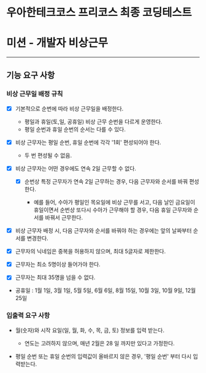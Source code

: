 # 우아한테크코스 프리코스 최종 코딩테스트

# 미션 - 개발자 비상근무

---

## 기능 요구 사항

### 비상 근무일 배정 규칙

- [x] 기본적으로 순번에 따라 비상 근무일을 배정한다.
    - 평일과 휴일(토,일, 공휴일) 비상 근무 순번을 다르게 운영한다.
    - 평일 순번과 휴일 순번의 순서는 다를 수 있다.

- [x] 비상 근무자는 평일 순번, 휴일 순번에 각각 '1회' 편성되어야 한다.
    - 두 번 편성될 수 없음.

- [x] 비상 근무자는 어떤 경우에도 연속 2일 근무할 수 없다.
    - [x] 순번상 특정 근무자가 연속 2일 근무하는 경우, 다음 근무자와 순서를 바꿔 편성한다.

        - 예를 들어, 수아가 평일인 목요일에 비상 근무를 서고, 다음 날인 금요일이 휴일이면서 순번상 또다시 수아가 근무해야 할 경우,
          다음 휴일 근무자와 순서를 바꿔서 근무한다.

- [x] 비상 근무자 배정 시, 다음 근무자와 순서를 바꿔야 하는 경우에는 앞의 날짜부터 순서를 변경한다.

- [x] 근무자의 닉네임은 중복을 허용하지 않으며, 최대 5글자로 제한한다.

- [x] 근무자는 최소 5명이상 들어가야 한다.

- [x] 근무자는 최대 35명을 넘을 수 없다.

- 공휴일 : 1월 1일, 3월 1일, 5월 5일, 6월 6일, 8월 15일, 10월 3일, 10월 9일, 12월 25일

### 입출력 요구 사항

- 월(숫자)와 시작 요일(일, 월, 화, 수, 목, 금, 토) 정보를 입력 받는다.
    - 연도는 고려하지 않으며, 매년 2월은 28 일 까지만 있다고 가정한다.

- 평일 순번 또는 휴일 순번의 입력값이 올바르지 않은 경우, '평일 순번' 부터 다시 입력받는다.